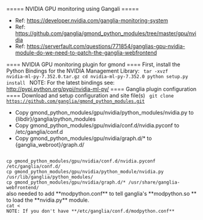 ===== NVIDIA GPU monitoring using Gangali =====
  * Ref: https://developer.nvidia.com/ganglia-monitoring-system
  * Ref: https://github.com/ganglia/gmond_python_modules/tree/master/gpu/nvidia
  * Ref: https://serverfault.com/questions/771854/ganglias-gpu-nvidia-module-do-we-need-to-patch-the-ganglia-webfrontend

==== NVIDIA GPU monitoring plugin for gmond ====
First, install the Python Bindings for the NVIDIA Management Library:
<code>
tar -xvzf nvidia-ml-py-7.352.0.tar.gz
cd nvidia-ml-py-7.352.0
python setup.py install
</code>
NOTE: For the latest bindings see: http://pypi.python.org/pypi/nvidia-ml-py/
==== Ganglia plugin configuration ====
Download and setup configuration and site file(s)
<code>
git clone https://github.com/ganglia/gmond_python_modules.git
</code>
  * Copy gmond_python_modules/gpu/nvidia/python_modules/nvidia.py to {libdir}/ganglia/python_modules
  * Copy gmond_python_modules/gpu/nvidia/conf.d/nvidia.pyconf to /etc/ganglia/conf.d
  * Copy gmond_python_modules/gpu/nvidia/graph.d/* to {ganglia_webroot}/graph.d/
<code>
cp gmond_python_modules/gpu/nvidia/conf.d/nvidia.pyconf /etc/ganglia/conf.d/
cp gmond_python_modules/gpu/nvidia/python_module/nvidia.py /usr/lib/ganglia/python_modules/
cp gmond_python_modules/gpu/nvidia/graph.d/* /usr/share/ganglia-webfrontend/
</code>
also needed to add **modpython.conf** to tell ganglia's **modpython.so ** to load the **nvidia.py** module.
<code>
cat <<EOF | sudo tee /etc/ganglia/conf.d/modpython.conf
modules {
  module {
    name = "python_module"
    path = "/usr/lib/ganglia/modpython.so"
    params = "/usr/lib/ganglia/python_modules/"
  }
}
include ('/etc/ganglia/conf.d/*.pyconf')
EOF
</code>
NOTE: If you don't have **/etc/ganglia/conf.d/modpython.conf**